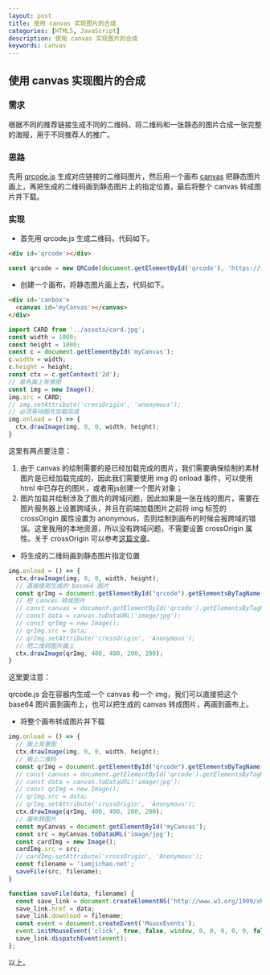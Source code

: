 ```yaml
---
layout: post
title: 使用 canvas 实现图片的合成
categories: [HTML5, JavaScript]
description: 使用 canvas 实现图片的合成
keywords: canvas
---
```


## 使用 canvas 实现图片的合成

### 需求

根据不同的推荐链接生成不同的二维码，将二维码和一张静态的图片合成一张完整的海报，用于不同推荐人的推广。

### 思路

先用 [qrcode.js](https://github.com/davidshimjs/qrcodejs) 生成对应链接的二维码图片，然后用一个画布 [canvas](https://www.runoob.com/html/html5-canvas.html) 把静态图片画上，再把生成的二维码画到静态图片上的指定位置，最后将整个 canvas 转成图片并下载。

### 实现

- 首先用 qrcode.js 生成二维码，代码如下。

```html
<div id='qrcode'></div>
```

```js
const qrcode = new QRCode(document.getElementById('qrcode'), 'https://iamjichao.net/');
```

- 创建一个画布，将静态图片画上去，代码如下。

```html
<div id='canbox'>
  <canvas id='myCanvas'></canvas>
</div>
```

```js
import CARD from '../assets/card.jpg';
const width = 1000;
const height = 1000;
const c = document.getElementById('myCanvas');
c.width = width;
c.height = height;
const ctx = c.getContext('2d');
// 首先画上背景图
const img = new Image();
img.src = CARD;
// img.setAttribute('crossOrigin', 'anonymous');
// 必须等待图片加载完成
img.onload = () => {
  ctx.drawImage(img, 0, 0, width, height);
}
```

这里有两点要注意：

1. 由于 canvas 的绘制需要的是已经加载完成的图片，我们需要确保绘制的素材图片是已经加载完成的，因此我们需要使用 img 的 onload 事件，可以使用 html 中已存在的图片，或者用js创建一个图片对象；
2. 图片加载并绘制涉及了图片的跨域问题，因此如果是一张在线的图片，需要在图片服务器上设置跨域头，并且在前端加载图片之前将 img 标签的 crossOrigin 属性设置为 anonymous，否则绘制到画布的时候会报跨域的错误。这里我用的本地资源，所以没有跨域问题，不需要设置 crossOrigin 属性。关于 crossOrigin 可以参考[这篇文章](http://ilucas.me/2017/04/19/crossorign-attribute-img-tag/)。

- 将生成的二维码画到静态图片指定位置

```js
img.onload = () => {
  ctx.drawImage(img, 0, 0, width, height);
  // 直接使用生成的 base64 图片
  const qrImg = document.getElementById("qrcode").getElementsByTagName("img")[0];
  // 把 canvas 转成图片
  // const canvas = document.getElementById('qrcode').getElementsByTagName('canvas')[0];
  // const data = canvas.toDataURL('image/jpg');
  // const qrImg = new Image();
  // qrImg.src = data;
  // qrImg.setAttribute('crossOrigin', 'Anonymous');
  // 把二维码图片画上
  ctx.drawImage(qrImg, 400, 400, 200, 200);
}
```

这里要注意：

qrcode.js 会在容器内生成一个 canvas 和一个 img，我们可以直接把这个 base64 图片画到画布上，也可以把生成的 canvas 转成图片，再画到画布上。

- 将整个画布转成图片并下载

```js
img.onload = () => {
  // 画上背景图
  ctx.drawImage(img, 0, 0, width, height);
  // 画上二维码
  const qrImg = document.getElementById("qrcode").getElementsByTagName("img")[0];
  // const canvas = document.getElementById('qrcode').getElementsByTagName('canvas')[0];
  // const data = canvas.toDataURL('image/jpg');
  // const qrImg = new Image();
  // qrImg.src = data;
  // qrImg.setAttribute('crossOrigin', 'Anonymous');
  ctx.drawImage(qrImg, 400, 400, 200, 200);
  // 画布转图片
  const myCanvas = document.getElementById('myCanvas');
  const src = myCanvas.toDataURL('image/jpg');
  const cardImg = new Image();
  cardImg.src = src;
  // cardImg.setAttribute('crossOrigin', 'Anonymous');
  const filename = 'iamjichao.net';
  saveFile(src, filename);
}

function saveFile(data, filename) {
  const save_link = document.createElementNS('http://www.w3.org/1999/xhtml', 'a');
  save_link.href = data;
  save_link.download = filename;
  const event = document.createEvent('MouseEvents');
  event.initMouseEvent('click', true, false, window, 0, 0, 0, 0, 0, false, false, false, false, 0, null);
  save_link.dispatchEvent(event);
};
```

以上。
